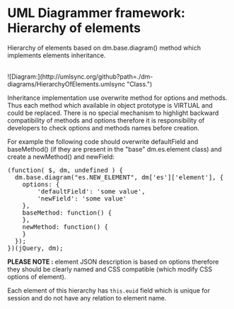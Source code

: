 UML Diagrammer framework: Hierarchy of elements
===============================================




Hierarchy of elements based on dm.base.diagram() method which implements elements inheritance.

<br>
![Diagram:](http://umlsync.org/github?path=./dm-diagrams/HierarchyOfElements.umlsync "Class.")
<br>

Inheritance implementation use overwrite method for options and methods. Thus each method which available in object prototype is VIRTUAL and could be replaced.
There is no special mechanism to highlight backward compatibility of methods and options therefore it is responsibility of developers to check options and methods names before creation.  


For example the following code should overwrite defaultField and baseMethod() (if they are present in the "base" dm.es.element class) and create a newMethod() and newField:
<pre>
(function( $, dm, undefined ) {
  dm.base.diagram("es.NEW_ELEMENT", dm['es']['element'], {
    options: {
        'defaultField': 'some value',
        'newField': 'some value'
    },
    baseMethod: function() {
    },
    newMethod: function() {
    }
  });
})(jQuery, dm);
</pre>

 
<b>PLEASE NOTE :</b> element JSON description is based on options therefore they should be clearly named and CSS compatible (which modify CSS options of element).


Each element of this hierarchy has `this.euid` field which is unique for session and do not have any relation to element name.
   
